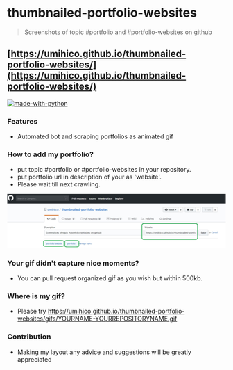# thumbnailed-portfolio-websites
> Screenshots of topic #portfolio and #portfolio-websites on github
## [https://umihico.github.io/thumbnailed-portfolio-websites/](https://umihico.github.io/thumbnailed-portfolio-websites/)
[![made-with-python](https://img.shields.io/badge/Made%20with-Python-1f425f.svg)](https://www.python.org/)
### Features
+ Automated bot and scraping portfolios as animated gif

### How to add my portfolio?
+ put topic #portfolio or #portfolio-websites in your repository.
+ put portfolio url in description of your as 'website'.
+ Please wait till next crawling.  

![how_to_add](/how_to_add.jpg)
### Your gif didn't capture nice moments?
+ You can pull request organized gif as you wish but within 500kb.

### Where is my gif?
+ Please try https://umihico.github.io/thumbnailed-portfolio-websites/gifs/YOURNAME-YOURREPOSITORYNAME.gif

### Contribution
+ Making my layout any advice and suggestions will be greatly appreciated
